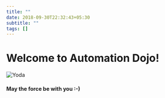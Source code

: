 ```yaml
---
title: ""
date: 2018-09-30T22:32:43+05:30
subtitle: ""
tags: []
---
```


# Welcome to Automation Dojo!

![Yoda](https://images.fineartamerica.com/images/artworkimages/mediumlarge/1/yoda-may-the-force-be-with-you-michael-greenaway.jpg)

#### May the force be with you :-)